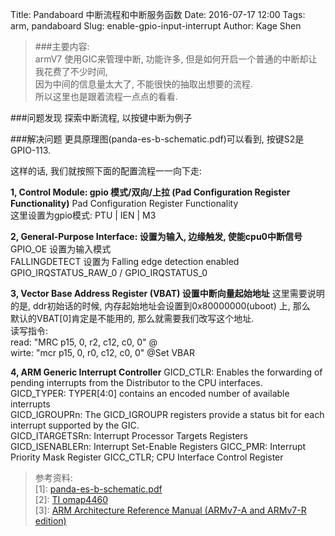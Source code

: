 Title: Pandaboard 中断流程和中断服务函数
Date: 2016-07-17 12:00
Tags: arm, pandaboard
Slug: enable-gpio-input-interrupt
Author: Kage Shen

> ###主要内容:  
> armV7 使用GIC来管理中断, 功能许多, 但是如何开启一个普通的中断却让我花费了不少时间,  
> 因为中间的信息量太大了, 不能很快的抽取出想要的流程.  
> 所以这里也是跟着流程一点点的看看.   

###问题发现
探索中断流程, 以按键中断为例子

###解决问题
更具原理图(panda-es-b-schematic.pdf)可以看到, 按键S2是GPIO-113.

这样的话, 我们就按照下面的配置流程一一向下走:

**1, Control Module: gpio 模式/双向/上拉 (Pad Configuration Register Functionality)**
   Pad Configuration Register Functionality  
   这里设置为gpio模式: PTU | IEN | M3  

**2, General-Purpose Interface: 设置为输入, 边缘触发, 使能cpu0中断信号**
   GPIO_OE 设置为输入模式   
   FALLINGDETECT 设置为 Falling edge detection enabled  
   GPIO_IRQSTATUS_RAW_0 / GPIO_IRQSTATUS_0  

**3, Vector Base Address Register (VBAT) 设置中断向量起始地址**
   这里需要说明的是, ddr初始话的时候, 内存起始地址会设置到0x80000000(uboot) 上, 那么  
   默认的VBAT[0]肯定是不能用的, 那么就需要我们改写这个地址.  
   读写指令:  
   read: "MRC p15, 0, r2, c12, c0, 0" @  
   wirte: "mcr p15, 0, r0, c12, c0, 0"  @Set VBAR  
   
**4, ARM Generic Interrupt Controller**
   GICD_CTLR: Enables the forwarding of pending interrupts from the Distributor to the CPU interfaces.  
   GICD_TYPER: TYPER[4:0] contains an encoded number of available interrupts  
   GICD_IGROUPRn: The GICD_IGROUPR registers provide a status bit for each interrupt supported by the GIC.  
   GICD_ITARGETSRn: Interrupt Processor Targets Registers
   GICD_ISENABLERn: Interrupt Set-Enable Registers
   GICC_PMR: Interrupt Priority Mask Register
   GICC_CTLR; CPU Interface Control Register

> 参考资料:  
> [1]: [panda-es-b-schematic.pdf](http://pandaboard.org/sites/default/files/board_reference/pandaboard-es-b/panda-es-b-schematic.pdf)  
> [2]: [TI omap4460](http://www.ti.com/product/omap4460)  
> [3]: [ARM Architecture Reference Manual (ARMv7-A and ARMv7-R edition)](http://download.csdn.net/detail/heyuanxianzi/7568191)  


